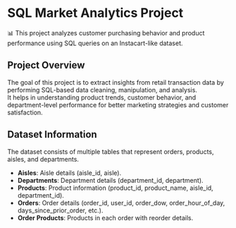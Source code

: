 # SQL Market Analytics Project

📊 This project analyzes customer purchasing behavior and product performance using SQL queries on an Instacart-like dataset.

## Project Overview
The goal of this project is to extract insights from retail transaction data by performing SQL-based data cleaning, manipulation, and analysis.  
It helps in understanding product trends, customer behavior, and department-level performance for better marketing strategies and customer satisfaction.

## Dataset Information
The dataset consists of multiple tables that represent orders, products, aisles, and departments.
- **Aisles**: Aisle details (aisle_id, aisle).
- **Departments**: Department details (department_id, department).
- **Products**: Product information (product_id, product_name, aisle_id, department_id).
- **Orders**: Order details (order_id, user_id, order_dow, order_hour_of_day, days_since_prior_order, etc.).
- **Order Products**: Products in each order with reorder details.
